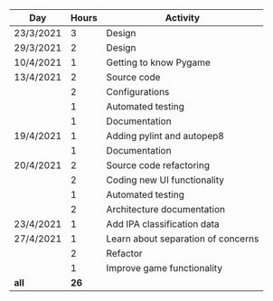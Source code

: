 | **Day**   | **Hours** | **Activity**               |
|-----------|-----------|----------------------------|
| 23/3/2021 | 3         | Design                     |
| 29/3/2021 | 2         | Design                     |
| 10/4/2021 | 1         | Getting to know Pygame     |
| 13/4/2021 | 2         | Source code                |
|           | 2         | Configurations             |
|           | 1         | Automated testing          |
|           | 1         | Documentation              |
| 19/4/2021 | 1         | Adding pylint and autopep8 |
|           | 1         | Documentation              |
| 20/4/2021 | 2         | Source code refactoring    |
|           | 2         | Coding new UI functionality|
|           | 1         | Automated testing          |
|           | 2         | Architecture documentation |
| 23/4/2021 | 1         | Add IPA classification data|
| 27/4/2021 | 1         | Learn about separation of concerns |
|           | 2         | Refactor                           |
|           | 1         | Improve game functionality         |
|  **all**  | **26**    |                            |
